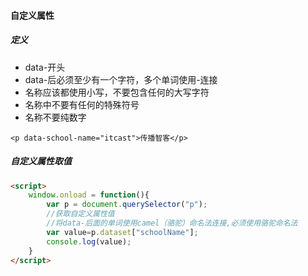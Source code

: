 #### 自定义属性

##### 定义

- data-开头
- data-后必须至少有一个字符，多个单词使用-连接
- 名称应该都使用小写，不要包含任何的大写字符
- 名称中不要有任何的特殊符号
- 名称不要纯数字

`<p data-school-name="itcast">传播智客</p>`

##### 自定义属性取值

```html
<script>
	window.onload = function(){
        var p = document.querySelector("p");
        //获取自定义属性值
        //将data-后面的单词使用camel（骆驼）命名法连接,必须使用骆驼命名法
        var value=p.dataset["schoolName"];
        console.log(value);
    }
</script>
```


